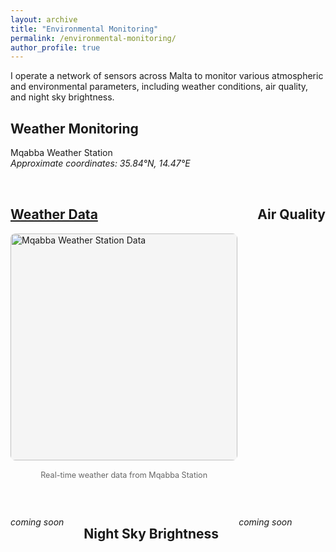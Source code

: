 ```yaml
---
layout: archive
title: "Environmental Monitoring"
permalink: /environmental-monitoring/
author_profile: true
---
```

I operate a network of sensors across Malta to monitor various atmospheric and environmental parameters, including weather conditions, air quality, and night sky brightness.

## Weather Monitoring

Mqabba Weather Station  
*Approximate coordinates: 35.84°N, 14.47°E*


<div style="display: flex; flex-wrap: wrap; gap: 2rem; margin-top: 2rem;">
  <div style="flex: 1; min-width: 300px;">
    <h2><a href="/weather-data/">Weather Data</a></h2>
    <div style="width: 100%; aspect-ratio: 1 / 1; overflow: hidden; border-radius: 8px; background-color: #f5f5f5; display: flex; align-items: center; justify-content: center;">
      <img src="/assets/images/weather-data.png" alt="Mqabba Weather Station Data" style="width: 100%; height: 100%; object-fit: cover; display: block;" onerror="this.style.display='none'; this.parentNode.innerHTML='<p style=\'text-align: center; color: #666; font-style: italic;\'>Weather data visualization<br>coming soon</p>';">
    </div>
    <p style="margin-top: 1rem; text-align: center; font-size: 0.9em; color: #666;">
      Real-time weather data from Mqabba Station
    </p>
  </div>



## Air Quality

_coming soon_

## Night Sky Brightness

_coming soon_


